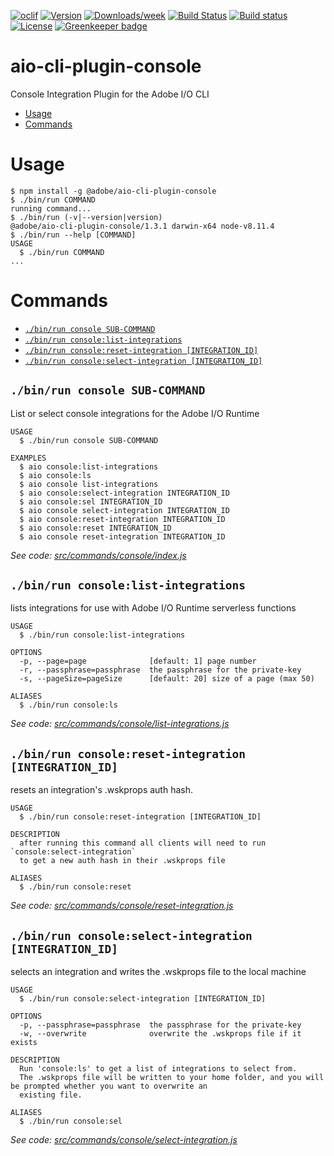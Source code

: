 <!--
Copyright 2018 Adobe. All rights reserved.
This file is licensed to you under the Apache License, Version 2.0 (the "License");
you may not use this file except in compliance with the License. You may obtain a copy
of the License at http://www.apache.org/licenses/LICENSE-2.0

Unless required by applicable law or agreed to in writing, software distributed under
the License is distributed on an "AS IS" BASIS, WITHOUT WARRANTIES OR REPRESENTATIONS
OF ANY KIND, either express or implied. See the License for the specific language
governing permissions and limitations under the License.
-->
[![oclif](https://img.shields.io/badge/cli-oclif-brightgreen.svg)](https://oclif.io)
[![Version](https://img.shields.io/npm/v/@adobe/aio-cli-plugin-console.svg)](https://npmjs.org/package/@adobe/aio-cli-plugin-console)
[![Downloads/week](https://img.shields.io/npm/dw/@adobe/aio-cli-plugin-console.svg)](https://npmjs.org/package/@adobe/aio-cli-plugin-console)
[![Build Status](https://travis-ci.org/adobe/aio-cli-plugin-console.svg?branch=master)](https://travis-ci.org/adobe/aio-cli-plugin-console)
[![Build status](https://ci.appveyor.com/api/projects/status/uqfe3c8bcr3anbbp?svg=true)](https://ci.appveyor.com/project/shazron/aio-cli-plugin-console) [![License](https://img.shields.io/badge/License-Apache%202.0-blue.svg)](https://opensource.org/licenses/Apache-2.0) [![Greenkeeper badge](https://badges.greenkeeper.io/adobe/aio-cli-plugin-console.svg)](https://greenkeeper.io/)

aio-cli-plugin-console
======================

Console Integration Plugin for the Adobe I/O CLI

<!-- toc -->
* [Usage](#usage)
* [Commands](#commands)
<!-- tocstop -->
# Usage
<!-- usage -->
```sh-session
$ npm install -g @adobe/aio-cli-plugin-console
$ ./bin/run COMMAND
running command...
$ ./bin/run (-v|--version|version)
@adobe/aio-cli-plugin-console/1.3.1 darwin-x64 node-v8.11.4
$ ./bin/run --help [COMMAND]
USAGE
  $ ./bin/run COMMAND
...
```
<!-- usagestop -->
# Commands
<!-- commands -->
* [`./bin/run console SUB-COMMAND`](#binrun-console-sub-command)
* [`./bin/run console:list-integrations`](#binrun-consolelist-integrations)
* [`./bin/run console:reset-integration [INTEGRATION_ID]`](#binrun-consolereset-integration-integration_id)
* [`./bin/run console:select-integration [INTEGRATION_ID]`](#binrun-consoleselect-integration-integration_id)

## `./bin/run console SUB-COMMAND`

List or select console integrations for the Adobe I/O Runtime

```
USAGE
  $ ./bin/run console SUB-COMMAND

EXAMPLES
  $ aio console:list-integrations
  $ aio console:ls
  $ aio console list-integrations
  $ aio console:select-integration INTEGRATION_ID
  $ aio console:sel INTEGRATION_ID
  $ aio console select-integration INTEGRATION_ID
  $ aio console:reset-integration INTEGRATION_ID
  $ aio console:reset INTEGRATION_ID
  $ aio console reset-integration INTEGRATION_ID
```

_See code: [src/commands/console/index.js](https://github.com/adobe/aio-cli-plugin-console/blob/v1.3.1/src/commands/console/index.js)_

## `./bin/run console:list-integrations`

lists integrations for use with Adobe I/O Runtime serverless functions

```
USAGE
  $ ./bin/run console:list-integrations

OPTIONS
  -p, --page=page              [default: 1] page number
  -r, --passphrase=passphrase  the passphrase for the private-key
  -s, --pageSize=pageSize      [default: 20] size of a page (max 50)

ALIASES
  $ ./bin/run console:ls
```

_See code: [src/commands/console/list-integrations.js](https://github.com/adobe/aio-cli-plugin-console/blob/v1.3.1/src/commands/console/list-integrations.js)_

## `./bin/run console:reset-integration [INTEGRATION_ID]`

resets an integration's .wskprops auth hash.

```
USAGE
  $ ./bin/run console:reset-integration [INTEGRATION_ID]

DESCRIPTION
  after running this command all clients will need to run `console:select-integration` 
  to get a new auth hash in their .wskprops file

ALIASES
  $ ./bin/run console:reset
```

_See code: [src/commands/console/reset-integration.js](https://github.com/adobe/aio-cli-plugin-console/blob/v1.3.1/src/commands/console/reset-integration.js)_

## `./bin/run console:select-integration [INTEGRATION_ID]`

selects an integration and writes the .wskprops file to the local machine

```
USAGE
  $ ./bin/run console:select-integration [INTEGRATION_ID]

OPTIONS
  -p, --passphrase=passphrase  the passphrase for the private-key
  -w, --overwrite              overwrite the .wskprops file if it exists

DESCRIPTION
  Run 'console:ls' to get a list of integrations to select from.
  The .wskprops file will be written to your home folder, and you will be prompted whether you want to overwrite an 
  existing file.

ALIASES
  $ ./bin/run console:sel
```

_See code: [src/commands/console/select-integration.js](https://github.com/adobe/aio-cli-plugin-console/blob/v1.3.1/src/commands/console/select-integration.js)_
<!-- commandsstop -->

